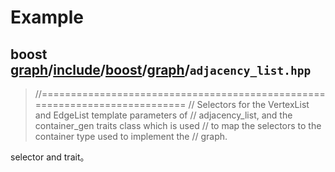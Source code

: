 # Example



## boost [graph](https://github.com/boostorg/graph)/[include](https://github.com/boostorg/graph/tree/develop/include)/[boost](https://github.com/boostorg/graph/tree/develop/include/boost)/[graph](https://github.com/boostorg/graph/tree/develop/include/boost/graph)/`adjacency_list.hpp`

> //===========================================================================
> // Selectors for the VertexList and EdgeList template parameters of
> // adjacency_list, and the container_gen traits class which is used
> // to map the selectors to the container type used to implement the
> // graph.

selector and trait。

